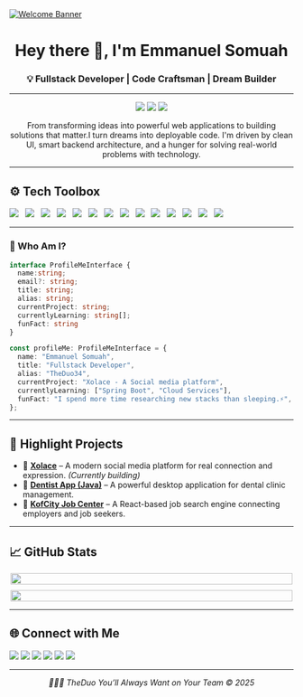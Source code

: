<a href="https://www.youtube.com/watch?v=dQw4w9WgXcQ">
  <img src="https://user-images.githubusercontent.com/73097560/115834477-dbab4500-a447-11eb-908a-139a6edaec5c.gif" alt="Welcome Banner" />
</a>

<h1 align="center">Hey there 👋, I'm Emmanuel Somuah</h1>
<h3 align="center">💡 Fullstack Developer | Code Craftsman | Dream Builder</h3>

---

<p align="center">
  <img src="https://img.shields.io/badge/Tech_Enthusiast-20232A?style=flat&logo=typescript&logoColor=007ACC" />
  <img src="https://img.shields.io/badge/Fullstack_Developer-20232A?style=flat&logo=react&logoColor=61DAFB" />
  <img src="https://img.shields.io/badge/Problem_Solver-20232A?style=flat&logo=python&logoColor=306998" />
</p>

<p align="center">
  From transforming ideas into powerful web applications to building solutions that matter.I turn dreams into deployable code. I'm driven by clean UI, smart backend architecture, and a hunger for solving real-world problems with technology.
</p>

---

## ⚙️ Tech Toolbox

<p>
  <img src="https://img.shields.io/badge/-Java-007396?style=flat&logo=openjdk&logoColor=white" style="margin-right: 8px;" />
  <img src="https://img.shields.io/badge/-JavaScript-F7DF1E?style=flat&logo=javascript&logoColor=black" style="margin-right: 8px;" />
  <img src="https://img.shields.io/badge/-TypeScript-3178C6?style=flat&logo=typescript&logoColor=white" style="margin-right: 8px;" />
  <img src="https://img.shields.io/badge/-React-61DAFB?style=flat&logo=react&logoColor=black" style="margin-right: 8px;" />
  <img src="https://img.shields.io/badge/-Next.js-000000?style=flat&logo=next.js&logoColor=white" style="margin-right: 8px;" />
  <img src="https://img.shields.io/badge/-Redux-764ABC?style=flat&logo=redux&logoColor=white" style="margin-right: 8px;" />
  <img src="https://img.shields.io/badge/-Tailwind_CSS-06B6D4?style=flat&logo=tailwindcss&logoColor=white" style="margin-right: 8px;" />
  <img src="https://img.shields.io/badge/-Node.js-339933?style=flat&logo=node.js&logoColor=white" style="margin-right: 8px;" />
  <img src="https://img.shields.io/badge/-MongoDB-47A248?style=flat&logo=mongodb&logoColor=white" style="margin-right: 8px;" />
  <img src="https://img.shields.io/badge/-PostgreSQL-336791?style=flat&logo=postgresql&logoColor=white" style="margin-right: 8px;" />
  <img src="https://img.shields.io/badge/-Firebase-FFCA28?style=flat&logo=firebase&logoColor=black" style="margin-right: 8px;" />
  <img src="https://img.shields.io/badge/-Figma-F24E1E?style=flat&logo=figma&logoColor=white" style="margin-right: 8px;" />
  <img src="https://img.shields.io/badge/-Git-F1502F?style=flat&logo=git&logoColor=white" style="margin-right: 8px;" />
  <img src="https://img.shields.io/badge/-Postman-FF6C37?style=flat&logo=postman&logoColor=white" style="margin-right: 8px;" />

[//]: # (  <img src="https://img.shields.io/badge/-Docker-2496ED?style=flat&logo=docker&logoColor=white" style="margin-right: 8px;" />)

[//]: # (  <img src="https://img.shields.io/badge/-Kubernetes-326CE5?style=flat&logo=kubernetes&logoColor=white" style="margin-right: 8px;" />)

[//]: # (  <img src="https://img.shields.io/badge/-GraphQL-E10098?style=flat&logo=graphql&logoColor=white" style="margin-right: 8px;" />)

[//]: # (  <img src="https://img.shields.io/badge/-Jest-15C213?style=flat&logo=jest&logoColor=white" style="margin-right: 8px;" />)

[//]: # (  <img src="https://img.shields.io/badge/-AWS-232F3E?style=flat&logo=amazonaws&logoColor=white" style="margin-right: 8px;" />)

[//]: # (  <img src="https://img.shields.io/badge/-Terraform-7B42BC?style=flat&logo=terraform&logoColor=white" style="margin-right: 8px;" />)

[//]: # (  <img src="https://img.shields.io/badge/-Vim-019733?style=flat&logo=vim&logoColor=white" style="margin-right: 8px;" />)

[//]: # (  <img src="https://img.shields.io/badge/-Linux-FCC624?style=flat&logo=linux&logoColor=black" style="margin-right: 8px;" />)
</p>


---

### 🧠 Who Am I?

```ts
interface ProfileMeInterface {
  name:string;
  email?: string;
  title: string;
  alias: string;
  currentProject: string;
  currentlyLearning: string[];
  funFact: string
}

const profileMe: ProfileMeInterface = {
  name: "Emmanuel Somuah",
  title: "Fullstack Developer",
  alias: "TheDuo34",
  currentProject: "Xolace - A Social media platform",
  currentlyLearning: ["Spring Boot", "Cloud Services"],
  funFact: "I spend more time researching new stacks than sleeping.⚡",
};
```
---

## 🚀 Highlight Projects

- 🎯 [**Xolace**](https://www.xolace.app) – A modern social media platform for real connection and expression. *(Currently building)*
- 🦷 [**Dentist App (Java)**](https://github.com/theduo34/we-dens) – A powerful desktop application for dental clinic management.
- 💼 [**KofCity Job Center**](https://github.com/theduo34/kofcity-job-center-ui) – A React-based job search engine connecting employers and job seekers.

---

## 📈 GitHub Stats

<div style="display: flex; flex-wrap: wrap; justify-content: center; gap: 10px;">
  <img 
    src="https://github-readme-stats.vercel.app/api?username=theduo34&show_icons=true&hide=issues&count_private=true&title_color=0891b2&text_color=ffffff&icon_color=0891b2&bg_color=000000&hide_border=true" 
    style="width: 100%; max-width: 500px;" 
  />
  <img 
    src="https://github-readme-stats.vercel.app/api/top-langs/?username=theduo34&layout=compact&title_color=0891b2&text_color=ffffff&icon_color=0891b2&bg_color=000000&hide_border=true" 
    style="width: 100%; max-width: 500px;" 
  />
</div>

---

## 🌐 Connect with Me

<p>
  <a href="https://www.linkedin.com/in/somuah-emmanuel-66111a1b9"><img src="https://img.shields.io/badge/LinkedIn-blue?style=flat-square&logo=linkedin&logoColor=white" /></a>
  <a href="https://www.x.com/theduo_34"><img src="https://img.shields.io/badge/Twitter-blue?style=flat-square&logo=twitter&logoColor=white" /></a>
  <a href="https://www.github.com/theduo34"><img src="https://img.shields.io/badge/GitHub-black?style=flat-square&logo=github&logoColor=white" /></a>
  <a href="http://www.instagram.com/theduo_34"><img src="https://img.shields.io/badge/Instagram-pink?style=flat-square&logo=instagram&logoColor=white" /></a>
  <a href="https://medium.com/@tHEDUO34"><img src="https://img.shields.io/badge/Medium-black?style=flat-square&logo=medium&logoColor=white" /></a>
  <a href="https://t.me/tHEDUo_34"><img src="https://img.shields.io/badge/Telegram-blue?style=flat-square&logo=telegram&logoColor=white" /></a>
</p>

---

<p align="center" style="font-style: italic;">
  👨🏾‍💻 TheDuo You’ll Always Want on Your Team © 2025
</p>


